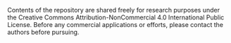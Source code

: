 


Contents of the repository are shared freely for research purposes under the Creative Commons Attribution-NonCommercial 4.0 International Public License. Before any commercial applications or efforts, please contact the authors before pursuing. 
